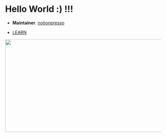 # Hello World  :)  !!!

- **Maintainer**. [notionpresso](https://github.com/meursyphus/react-notion-custom)

- [LEARN](https://heakkok.notion.site/HAEKKOK-LEARN-1199c395c2fb802bb4ecf5f0cebbe84a)

<a href="https://github.com/devxb/gitanimals">
<img
  src="https://render.gitanimals.org/farms/myjeong19"
  width="600"
  height="300"
/>
</a>
